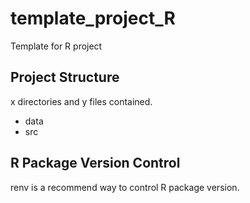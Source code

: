 # template_project_R
Template for R project

## Project Structure
x directories and y files contained.  
* data
* src

## R Package Version Control
renv is a recommend way to control R package version.
